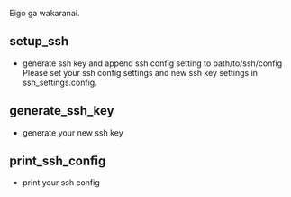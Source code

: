 Eigo ga wakaranai.

## setup_ssh
* generate ssh key and append ssh config setting to path/to/ssh/config
Please set your ssh config settings and new ssh key settings in ssh_settings.config.

## generate_ssh_key
* generate your new ssh key

## print_ssh_config
* print your ssh config
